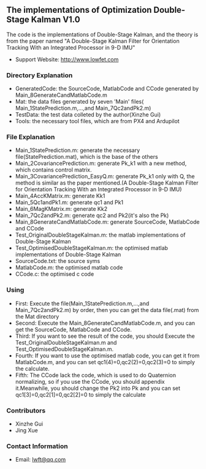 ## The implementations of Optimization Double-Stage Kalman V1.0 ##

The code is the implementations of Double-Stage Kalman, and the theory is from the paper named "A Double-Stage Kalman Filter for Orientation Tracking With an Integrated Processor in 9-D IMU"

  * Support Website: http://www.lowfet.com

### Directory Explanation

  * GeneratedCode: the SourceCode, MatlabCode and CCode generated by Main_8GenerateCandMatlabCode.m
  * Mat: the data files generated by seven 'Main' files( Main_1StatePrediction.m,...,and Main_7Qc2andPk2.m)
  * TestData: the test data colleted by the author(Xinzhe Gui)
  * Tools: the necessary tool files, which are from PX4 and Ardupilot

### File Explanation

  * Main_1StatePrediction.m: generate the necessary file(StatePrediction.mat), which is the base of the others
  * Main_2CovariancePrediction.m: generate Pk_k1 with a new method, which contains control matrix.
  * Main_3CovariancePrediction_EasyQ.m: generate Pk_k1 only with Q, the method is similar as the paper mentioned.(A Double-Stage Kalman Filter for Orientation Tracking With an Integrated Processor in 9-D IMU)
  * Main_4AccKMatrix.m: generate Kk1
  * Main_5Qc1andPk1.m: generate qc1 and Pk1
  * Main_6MagKMatrix.m: generate Kk2
  * Main_7Qc2andPk2.m: generate qc2 and Pk2(it's also the Pk)
  * Main_8GenerateCandMatlabCode.m: generate SourceCode, MatlabCode and CCode
  * Test_OriginalDoubleStageKalman.m: the matlab implementations of Double-Stage Kalman
  * Test_OptimisedDoubleStageKalman.m: the optimised matlab implementations of Double-Stage Kalman
  * SourceCode.txt: the source syms
  * MatlabCode.m: the optimised matlab code
  * CCode.c: the optimised c code
  
### Using
  * First: Execute the file(Main_1StatePrediction.m,...,and Main_7Qc2andPk2.m) by order, then you can get the data file(.mat) from the Mat directory
  * Second: Execute the Main_8GenerateCandMatlabCode.m, and you can get the SourceCode, MatlabCode and CCode.
  * Third: If you want to see the result of the code, you should Execute the Test_OriginalDoubleStageKalman.m and Test_OptimisedDoubleStageKalman.m.
  * Fourth: If you want to use the optimised matlab code, you can get it from MatlabCode.m, and you can set qc1(4)=0,qc2(2)=0,qc2(3)=0 to simply the calculate.
  * Fifth: The CCode lack the code, which is used to do Quaternion normalizing, so if you use the CCode, you should appendix it.Meanwhile, you should change the Pk2 into Pk and you can set qc1[3]=0,qc2[1]=0,qc2[2]=0 to simply the calculate
  
### Contributors

  * Xinzhe Gui
  * Jing Xue
  
### Contact Information

  * Email: lwft@qq.com
